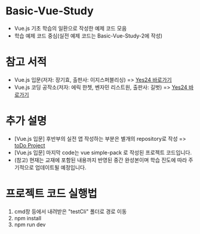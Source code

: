# Basic-Vue-Study
 - Vue.js 기초 학습의 일환으로 작성한 예제 코드 모음
 - 학습 예제 코드 중심(실전 예제 코드는 Basic-Vue-Study-2에 작성)

# 참고 서적
 - Vue.js 입문(저자: 장기효, 출판사: 이지스퍼블리싱)
  => <a href="http://www.yes24.com/Product/Goods/58206961">Yes24 바로가기</a>
 - Vue.js 코딩 공작소(저자: 에릭 한쳇, 벤자민 리스트원, 출판사: 길벗)
  => <a href="http://www.yes24.com/Product/Goods/78872554?OzSrank=2">Yes24 바로가기</a>

# 추가 설명
 - [Vue.js 입문] 후반부의 실전 앱 작성하는 부분은 별개의 repository로 작성
  => <a href="https://github.com/haeun87/vue-todoProject">toDo Project</a>
 - [Vue.js 입문] 마지막 code는 vue simple-pack 로 작성된 프로젝트 코드입니다.
 - (참고) 현재는 교재에 포함된 내용까지 반영된 중간 완성본이며 학습 진도에 따라 주기적으로 업데이트될 예정입니다.
 
# 프로젝트 코드 실행법
 1. cmd창 등에서 내려받은 "testCli" 폴더로 경로 이동 
 2. npm install
 3. npm run dev
